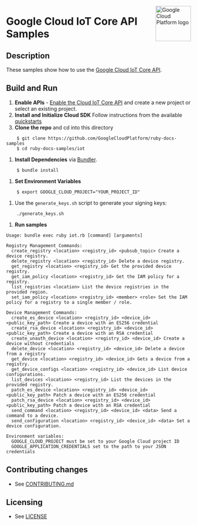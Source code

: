 <img src="https://avatars2.githubusercontent.com/u/2810941?v=3&s=96" alt="Google
Cloud Platform logo" title="Google Cloud Platform" align="right" height="96"
width="96"/>

# Google Cloud IoT Core API Samples

## Description

These samples show how to use the [Google Cloud IoT Core API](https://cloud.google.com/iot-core/).

## Build and Run
1.  **Enable APIs** - [Enable the Cloud IoT Core API](https://console.cloud.google.com/flows/enableapi?apiid=cloudiot.googleapis.com)
    and create a new project or select an existing project.
1.  **Install and Initialize Cloud SDK**
    Follow instructions from the available [quickstarts](https://cloud.google.com/sdk/docs/quickstarts)
1.  **Clone the repo** and cd into this directory

```
    $ git clone https://github.com/GoogleCloudPlatform/ruby-docs-samples
    $ cd ruby-docs-samples/iot
```

1. **Install Dependencies** via [Bundler](https://bundler.io).

```
    $ bundle install
```

1. **Set Environment Variables**

```
    $ export GOOGLE_CLOUD_PROJECT="YOUR_PROJECT_ID"
```

1. Use the `generate_keys.sh` script to generate your signing keys:
```
    ./generate_keys.sh
```

1. **Run samples**

```
Usage: bundle exec ruby iot.rb [command] [arguments]

Registry Management Commands:
  create_registry <location> <registry_id> <pubsub_topic> Create a device registry.
  delete_registry <location> <registry_id> Delete a device registry.
  get_registry <location> <registry_id> Get the provided device registry.
  get_iam_policy <location> <registry_id> Get the IAM policy for a registry.
  list_registries <location> List the device registries in the provided region.
  set_iam_policy <location> <registry_id> <member> <role> Set the IAM policy for a registry to a single member / role.

Device Management Commands:
  create_es_device <location> <registry_id> <device_id> <public_key_path> Create a device with an ES256 credential
  create_rsa_device <location> <registry_id> <device_id> <public_key_path> Create a device with an RSA credential
  create_unauth_device <location> <registry_id> <device_id> Create a device without credentials
  delete_device <location> <registry_id> <device_id> Delete a device from a registry
  get_device <location> <registry_id> <device_id> Gets a device from a registry.
  get_device_configs <location> <registry_id> <device_id> List device configurations.
  list_devices <location> <registry_id> List the devices in the provided registry.
  patch_es_device <location> <registry_id> <device_id> <public_key_path> Patch a device with an ES256 credential
  patch_rsa_device <location> <registry_id> <device_id> <public_key_path> Patch a device with an RSA credential
  send_command <location> <registry_id> <device_id> <data> Send a command to a device.
  send_configuration <location> <registry_id> <device_id> <data> Set a device configuration.

Environment variables:
  GOOGLE_CLOUD_PROJECT must be set to your Google Cloud project ID
  GOOGLE_APPLICATION_CREDENTIALS set to the path to your JSON credentials
```

## Contributing changes

* See [CONTRIBUTING.md](../CONTRIBUTING.md)

## Licensing

* See [LICENSE](../LICENSE)

